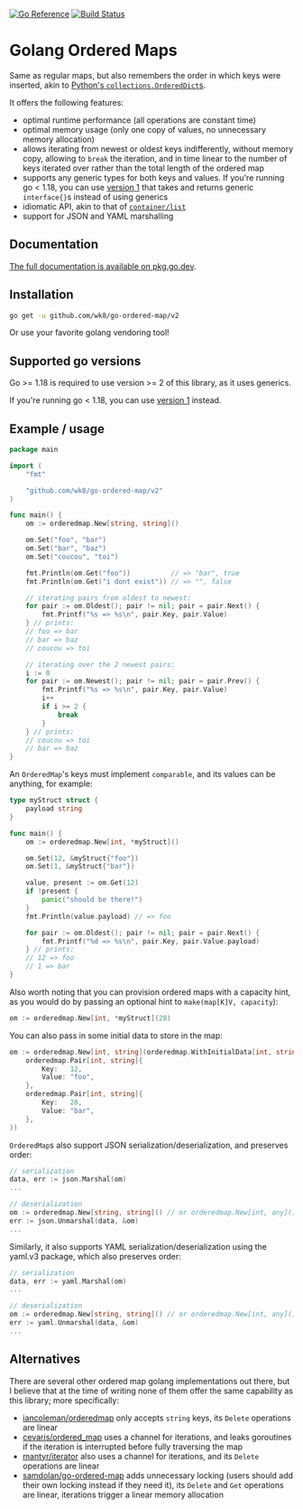[![Go Reference](https://pkg.go.dev/badge/github.com/wk8/go-ordered-map/v2.svg)](https://pkg.go.dev/github.com/wk8/go-ordered-map/v2)
[![Build Status](https://circleci.com/gh/wk8/go-ordered-map.svg?style=svg)](https://app.circleci.com/pipelines/github/wk8/go-ordered-map)

# Golang Ordered Maps

Same as regular maps, but also remembers the order in which keys were inserted, akin to [Python's `collections.OrderedDict`s](https://docs.python.org/3.7/library/collections.html#ordereddict-objects).

It offers the following features:
* optimal runtime performance (all operations are constant time)
* optimal memory usage (only one copy of values, no unnecessary memory allocation)
* allows iterating from newest or oldest keys indifferently, without memory copy, allowing to `break` the iteration, and in time linear to the number of keys iterated over rather than the total length of the ordered map
* supports any generic types for both keys and values. If you're running go < 1.18, you can use [version 1](https://github.com/wk8/go-ordered-map/tree/v1) that takes and returns generic `interface{}`s instead of using generics
* idiomatic API, akin to that of [`container/list`](https://golang.org/pkg/container/list)
* support for JSON and YAML marshalling

## Documentation

[The full documentation is available on pkg.go.dev](https://pkg.go.dev/github.com/wk8/go-ordered-map/v2).

## Installation
```bash
go get -u github.com/wk8/go-ordered-map/v2
```

Or use your favorite golang vendoring tool!

## Supported go versions

Go >= 1.18 is required to use version >= 2 of this library, as it uses generics.

If you're running go < 1.18, you can use [version 1](https://github.com/wk8/go-ordered-map/tree/v1) instead.

## Example / usage

```go
package main

import (
	"fmt"

	"github.com/wk8/go-ordered-map/v2"
)

func main() {
	om := orderedmap.New[string, string]()

	om.Set("foo", "bar")
	om.Set("bar", "baz")
	om.Set("coucou", "toi")

	fmt.Println(om.Get("foo"))          // => "bar", true
	fmt.Println(om.Get("i dont exist")) // => "", false

	// iterating pairs from oldest to newest:
	for pair := om.Oldest(); pair != nil; pair = pair.Next() {
		fmt.Printf("%s => %s\n", pair.Key, pair.Value)
	} // prints:
	// foo => bar
	// bar => baz
	// coucou => toi

	// iterating over the 2 newest pairs:
	i := 0
	for pair := om.Newest(); pair != nil; pair = pair.Prev() {
		fmt.Printf("%s => %s\n", pair.Key, pair.Value)
		i++
		if i >= 2 {
			break
		}
	} // prints:
	// coucou => toi
	// bar => baz
}
```

An `OrderedMap`'s keys must implement `comparable`, and its values can be anything, for example:

```go
type myStruct struct {
	payload string
}

func main() {
	om := orderedmap.New[int, *myStruct]()

	om.Set(12, &myStruct{"foo"})
	om.Set(1, &myStruct{"bar"})

	value, present := om.Get(12)
	if !present {
		panic("should be there!")
	}
	fmt.Println(value.payload) // => foo

	for pair := om.Oldest(); pair != nil; pair = pair.Next() {
		fmt.Printf("%d => %s\n", pair.Key, pair.Value.payload)
	} // prints:
	// 12 => foo
	// 1 => bar
}
```

Also worth noting that you can provision ordered maps with a capacity hint, as you would do by passing an optional hint to `make(map[K]V, capacity`):
```go
om := orderedmap.New[int, *myStruct](28)
```

You can also pass in some initial data to store in the map:
```go
om := orderedmap.New[int, string](orderedmap.WithInitialData[int, string](
	orderedmap.Pair[int, string]{
		Key:   12,
		Value: "foo",
	},
	orderedmap.Pair[int, string]{
		Key:   28,
		Value: "bar",
	},
))
```

`OrderedMap`s also support JSON serialization/deserialization, and preserves order:

```go
// serialization
data, err := json.Marshal(om)
...

// deserialization
om := orderedmap.New[string, string]() // or orderedmap.New[int, any](), or any type you expect
err := json.Unmarshal(data, &om)
...
```

Similarly, it also supports YAML serialization/deserialization using the yaml.v3 package, which also preserves order:

```go
// serialization
data, err := yaml.Marshal(om)
...

// deserialization
om := orderedmap.New[string, string]() // or orderedmap.New[int, any](), or any type you expect
err := yaml.Unmarshal(data, &om)
...
```

## Alternatives

There are several other ordered map golang implementations out there, but I believe that at the time of writing none of them offer the same capability as this library; more specifically:
* [iancoleman/orderedmap](https://github.com/iancoleman/orderedmap) only accepts `string` keys, its `Delete` operations are linear
* [cevaris/ordered_map](https://github.com/cevaris/ordered_map) uses a channel for iterations, and leaks goroutines if the iteration is interrupted before fully traversing the map
* [mantyr/iterator](https://github.com/mantyr/iterator) also uses a channel for iterations, and its `Delete` operations are linear
* [samdolan/go-ordered-map](https://github.com/samdolan/go-ordered-map) adds unnecessary locking (users should add their own locking instead if they need it), its `Delete` and `Get` operations are linear, iterations trigger a linear memory allocation
